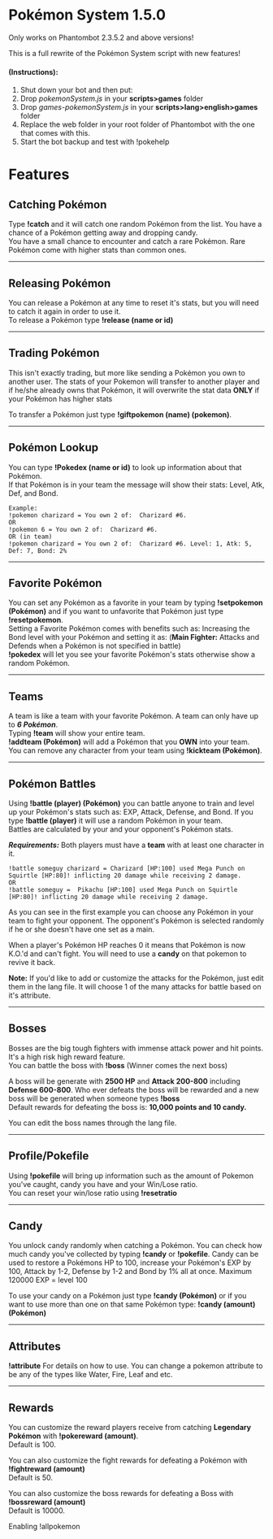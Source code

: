 # Pokémon System 1.5.0
Only works on Phantombot 2.3.5.2 and above versions!  

This is a full rewrite of the Pokémon System script with new features!  

#### **(Instructions):**  
1. Shut down your bot and then put:  
2. Drop *pokemonSystem.js* in your **scripts>games** folder   
3. Drop *games-pokemonSystem.js* in your **scripts>lang>english>games** folder  
4. Replace the web folder in your root folder of Phantombot with the one that comes with this.
5. Start the bot backup and test with !pokehelp  

# **Features**

## **Catching Pokémon**
Type **!catch** and it will catch one random Pokémon from the list. You have a chance of a Pokémon getting away and dropping candy.  
You have a small chance to encounter and catch a rare Pokémon. Rare Pokémon come with higher stats than common ones.  
___
## **Releasing Pokémon**
You can release a Pokémon at any time to reset it's stats, but you will need to catch it again in order to use it.  
To release a Pokémon type **!release (name or id)**   
___
## **Trading Pokémon**
This isn't exactly trading, but more like sending a Pokémon you own to another user.
The stats of your Pokemon will transfer to another player and if he/she already owns that Pokémon, it will overwrite the stat data **ONLY** if your Pokémon has higher stats

To transfer a Pokémon just type **!giftpokemon (name) (pokemon)**.
___
## **Pokémon Lookup**  
You can type **!Pokedex (name or id)** to look up information about that Pokémon.  
If that Pokémon is in your team the message will show their stats: Level, Atk, Def, and Bond.  
```
Example:   
!pokemon charizard = You own 2 of:  Charizard #6.  
OR  
!pokemon 6 = You own 2 of:  Charizard #6.   
OR (in team)  
!pokemon charizard = You own 2 of:  Charizard #6. Level: 1, Atk: 5, Def: 7, Bond: 2%
```
___
## **Favorite Pokémon**
You can set any Pokémon as a favorite in your team by typing **!setpokemon (Pokémon)** and if you want to unfavorite that Pokémon just type **!resetpokemon**.  
Setting a Favorite Pokémon comes with benefits such as: Increasing the Bond level with your Pokémon and setting it as:
(**Main Fighter:** Attacks and Defends when a Pokémon is not specified in battle)  
**!pokedex**  will let you see your favorite Pokémon's stats otherwise show a random Pokémon.
___
## **Teams**
A team is like a team with your favorite Pokémon. A team can only have up to ***6 Pokémon***.  
Typing **!team** will show your entire team.  
**!addteam (Pokémon)** will add a Pokémon that you **OWN** into your team.  
You can remove any character from your team using **!kickteam (Pokémon)**.
___
## **Pokémon Battles**
Using **!battle (player) (Pokémon)** you can battle anyone to train and level up your Pokémon's stats such as: EXP, Attack, Defense, and Bond.
If you type **!battle (player)** it will use a random Pokémon in your team.   
Battles are calculated by your and your opponent's Pokémon stats.  

***Requirements:*** Both players must have a **team** with at least one character in it.  
```Example:  
!battle someguy charizard = Charizard [HP:100] used Mega Punch on Squirtle [HP:80]! inflicting 20 damage while receiving 2 damage.
OR  
!battle someguy =  Pikachu [HP:100] used Mega Punch on Squirtle [HP:80]! inflicting 20 damage while receiving 2 damage.
```
As you can see in the first example you can choose any Pokémon in your team to fight your opponent. The opponent's Pokémon is selected randomly if he or she doesn't have one set as a main.  

When a player's Pokémon HP reaches 0 it means that Pokémon is now K.O.'d and can't fight. You will need to use a **candy** on that pokemon to revive it back.

**Note:** If you'd like to add or customize the attacks for the Pokémon, just edit them in the lang file. It will choose 1 of the many attacks for battle based on it's attribute.
___
## **Bosses**
Bosses are the big tough fighters with immense attack power and hit points. It's a high risk high reward feature.  
You can battle the boss with **!boss**  (Winner comes the next boss)

A boss will be generate with **2500 HP** and **Attack 200-800** including **Defense 600-800**. Who ever defeats the boss will be rewarded and a new boss will be generated when someone types **!boss**  
Default rewards for defeating the boss is: **10,000 points and 10 candy.**  

You can edit the boss names through the lang file.
___
## **Profile/Pokefile**
Using **!pokefile** will bring up information such as the amount of Pokemon you've caught, candy you have and your Win/Lose ratio.   
You can reset your win/lose ratio using **!resetratio**  
___
## **Candy**
You unlock candy randomly when catching a Pokémon.
You can check how much candy you've collected by typing **!candy** or **!pokefile**.
Candy can be used to restore a Pokémons HP to 100, increase your Pokémon's EXP by 100, Attack by 1-2, Defense by 1-2 and Bond by 1% all at once. Maximum 120000 EXP = level 100

To use your candy on a Pokémon just type **!candy (Pokémon)** or if you want to use more than one on that same Pokémon type: **!candy (amount) (Pokémon)**
  
 ___
## **Attributes**
**!attribute** For details on how to use.
You can change a pokemon attribute to be any of the types like Water, Fire, Leaf and etc.
  
___
## **Rewards**
You can customize the reward players receive from catching **Legendary Pokémon** with **!pokereward (amount)**.    
Default is 100.

You can also customize the fight rewards for defeating a Pokémon with **!fightreward (amount)**  
Default is 50.

You can also customize the boss rewards for defeating a Boss with **!bossreward (amount)**  
Default is 10000.

Enabling !allpokemon
